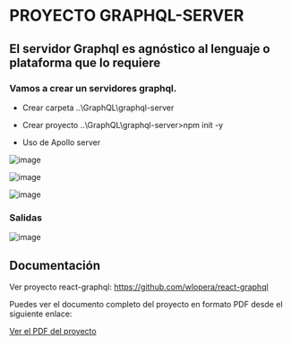 # PROYECTO GRAPHQL-SERVER

## El servidor Graphql es agnóstico al lenguaje o plataforma que lo requiere

### Vamos a crear un servidores graphql.
* Crear carpeta ..\GraphQL\graphql-server
* Crear proyecto ..\GraphQL\graphql-server>npm init -y

* Uso de Apollo server
  
![image](https://github.com/wlopera/graphql-server/assets/7141537/7e30d4e7-7e56-4663-a5f5-9c77cac8ef18)

![image](https://github.com/wlopera/graphql-server/assets/7141537/faa43d27-4ece-4519-b651-23ca62add85f)

![image](https://github.com/wlopera/graphql-server/assets/7141537/8b6209d9-1365-49d4-9f01-f903f9b05e7f)

### Salidas
![image](https://github.com/wlopera/graphql-server/assets/7141537/ce53bf6d-f137-44fa-a1e1-3f7a36375f51)

## Documentación

Ver proyecto react-graphql: https://github.com/wlopera/react-graphql

Puedes ver el documento completo del proyecto en formato PDF desde el siguiente enlace:

<a href="https://github.com/wlopera/graphql-server/blob/a5958563519f24ec54f550bb6dcd048276c15cee/doc/graphql-server.pdf" target="_blank">Ver el PDF del proyecto</a>

